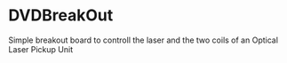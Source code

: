# DVDBreakOut
Simple breakout board to controll the laser and the two coils of an Optical Laser Pickup Unit
